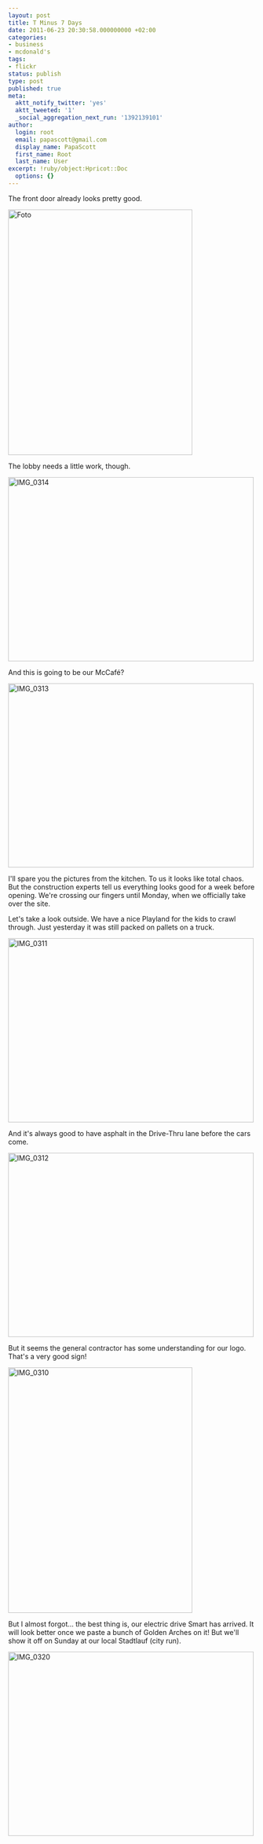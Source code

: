 ```yaml
---
layout: post
title: T Minus 7 Days
date: 2011-06-23 20:30:58.000000000 +02:00
categories:
- business
- mcdonald's
tags:
- flickr
status: publish
type: post
published: true
meta:
  aktt_notify_twitter: 'yes'
  aktt_tweeted: '1'
  _social_aggregation_next_run: '1392139101'
author:
  login: root
  email: papascott@gmail.com
  display_name: PapaScott
  first_name: Root
  last_name: User
excerpt: !ruby/object:Hpricot::Doc
  options: {}
---
```

<p>The front door already looks pretty good.</p>
<p><a href="http://www.flickr.com/photos/51035717986@N01/5864154612" title="View 'Foto' on Flickr.com"><img border="0" alt="Foto" width="375" src="6.static.flickr.com/5040/5864154612_f4aeaab881.jpg" height="500" /></a></p>
<p>The lobby needs a little work, though.</p>
<p><a href="http://www.flickr.com/photos/51035717986@N01/5863520851" title="View 'IMG_0314' on Flickr.com"><img border="0" alt="IMG_0314" width="500" src="6.static.flickr.com/5270/5863520851_523d645cd4.jpg" height="375" /></a></p>
<p>And this is going to be our McCafé?</p>
<p><a href="http://www.flickr.com/photos/51035717986@N01/5864072540" title="View 'IMG_0313' on Flickr.com"><img border="0" alt="IMG_0313" width="500" src="3.static.flickr.com/2704/5864072540_894b310f24.jpg" height="375" /></a></p>
<p>I'll spare you the pictures from the kitchen. To us it looks like total chaos. But the construction experts tell us everything looks good for a week before opening. We're crossing our fingers until Monday, when we officially take over the site.</p>
<p>Let's take a look outside. We have a nice Playland for the kids to crawl through. Just yesterday it was still packed on pallets on a truck.</p>
<p><a href="http://www.flickr.com/photos/51035717986@N01/5864070584" title="View 'IMG_0311' on Flickr.com"><img border="0" alt="IMG_0311" width="500" src="6.static.flickr.com/5110/5864070584_4efce48f59.jpg" height="375" /></a></p>
<p>And it's always good to have asphalt in the Drive-Thru lane before the cars come.</p>
<p><a href="http://www.flickr.com/photos/51035717986@N01/5863518763" title="View 'IMG_0312' on Flickr.com"><img border="0" alt="IMG_0312" width="500" src="3.static.flickr.com/2769/5863518763_961f06be7a.jpg" height="375" /></a></p>
<p>But it seems the general contractor has some understanding for our logo. That's a very good sign!</p>
<p><a href="http://www.flickr.com/photos/51035717986@N01/5863516517" title="View 'IMG_0310' on Flickr.com"><img border="0" alt="IMG_0310" width="375" src="6.static.flickr.com/5272/5863516517_05486ef57c.jpg" height="500" /></a></p>
<p>But I almost forgot... the best thing is, our electric drive Smart has arrived. It will look better once we paste a bunch of Golden Arches on it! But we'll show it off on Sunday at our local Stadtlauf (city run).</p>
<p><a href="http://www.flickr.com/photos/51035717986@N01/5863821300" title="View 'IMG_0320' on Flickr.com"><img border="0" alt="IMG_0320" width="500" src="3.static.flickr.com/2709/5863821300_91850f5b58.jpg" height="375" /></a></p>
